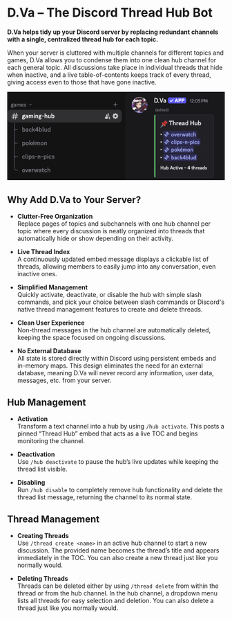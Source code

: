# D.Va – The Discord Thread Hub Bot

**D.Va helps tidy up your Discord server by replacing redundant channels with a single, centralized thread hub for each topic.**

When your server is cluttered with multiple channels for different topics and games, D.Va allows you to condense them into one clean hub channel for each general topic. All discussions take place in individual threads that hide when inactive, and a live table-of-contents keeps track of every thread, giving access even to those that have gone inactive.

![example](https://github.com/N8WM/dva-bot/blob/main/assets/example.png?raw=true)

## Why Add D.Va to Your Server?

- **Clutter-Free Organization**  
  Replace pages of topics and subchannels with one hub channel per topic where every discussion is neatly organized into threads that automatically hide or show depending on their activity.

- **Live Thread Index**  
  A continuously updated embed message displays a clickable list of threads, allowing members to easily jump into any conversation, even inactive ones.

- **Simplified Management**  
  Quickly activate, deactivate, or disable the hub with simple slash commands, and pick your choice between slash commands or Discord's native thread management features to create and delete threads.

- **Clean User Experience**  
  Non-thread messages in the hub channel are automatically deleted, keeping the space focused on ongoing discussions.

- **No External Database**  
  All state is stored directly within Discord using persistent embeds and in-memory maps. This design eliminates the need for an external database, meaning D.Va will never record any information, user data, messages, etc. from your server.

## Hub Management

- **Activation**  
  Transform a text channel into a hub by using `/hub activate`. This posts a pinned “Thread Hub” embed that acts as a live TOC and begins monitoring the channel.

- **Deactivation**  
  Use `/hub deactivate` to pause the hub’s live updates while keeping the thread list visible.

- **Disabling**  
  Run `/hub disable` to completely remove hub functionality and delete the thread list message, returning the channel to its normal state.

## Thread Management

- **Creating Threads**  
  Use `/thread create <name>` in an active hub channel to start a new discussion. The provided name becomes the thread’s title and appears immediately in the TOC. You can also create a new thread just like you normally would.

- **Deleting Threads**  
  Threads can be deleted either by using `/thread delete` from within the thread or from the hub channel. In the hub channel, a dropdown menu lists all threads for easy selection and deletion. You can also delete a thread just like you normally would.
